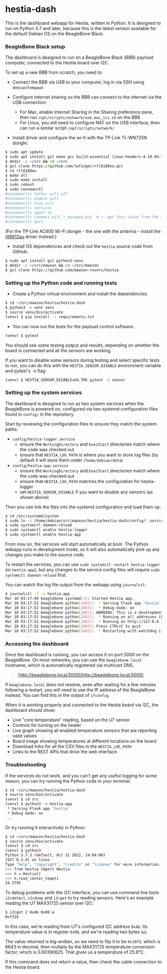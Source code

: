 # hestia-dash

This is the dashboard webapp for Hestia, written in Python. It is designed to run on Python 3.7
and later, because this is the latest version available for the default Debian OS on the
BeagleBone Black.

### BeagleBone Black setup

The dashboard is designed to run on a BeagleBone Black (BBB) payload computer, connected to the Hestia board over I2C.

To set up a new BBB from scratch, you need to:

* Connect the BBB via USB to your computer, log in via SSH using `debian`/`temppwd`

* Configure internet sharing so the BBB can connect to the internet via the USB connection:
    * For Mac, enable Internet Sharing in the Sharing preference pane, then run `/opt/scripts/network/usb_mac_ics.sh` on
      the BBB
    * For Linux, you will need to configure NAT on the USB interface, then can run a similar
      script `/opt/scripts/network/`

* Install driver and configure the wi-fi with the TP-Link TL-WN725N dongle:

```sh
$ sudo apt update
$ sudo apt install git make gcc build-essential linux-headers-4.19.94-ti-r42
$ mkdir -p ~/src && cd ~/src
$ git clone https://github.com/lwfinger/rtl8188eu.git
$ cd rtl8188eu
$ make all
$ sudo make install
$ sudo reboot
$ sudo connmanctl
#connmanctl> tether wifi off
#connmanctl> enable wifi
#connmanctl> scan wifi
#connmanctl> services
#connmanctl> agent on
#connmanctl> connect wifi_*_managed_psk  # <- get this value from the services list above
#connmanctl> quit
```

(For the TP-Link AC600 Wi-Fi dongle - the one with the antenna - install the
[rtl8812au](https://github.com/aircrack-ng/rtl8812au.git) driver instead.)

* Install OS dependencies and check out the `hestia` source code from GitHub:

```sh
$ sudo apt install git python3-venv
$ mkdir -p ~/src/mawson && cd ~/src/mawson
$ git clone https://github.com/mawson-rovers/hestia
```

### Setting up the Python code and running tests

* Create a Python virtual environment and install the dependencies:

```sh
$ cd ~/src/mawson/hestia/hestia-dash
$ python3 -m venv venv
$ source venv/bin/activate
(venv) $ pip install -r requirements.txt
```

* You can now run the tests for the payload control software:

```sh
(venv) $ pytest
```

You should see some testing output and results, depending on whether the board is connected and all the
sensors are working.

If you want to disable some sensors during testing and select specific tests to run, you can do this with the
`HESTIA_SENSOR_DISABLE` environment variable and pytest's `-k` flag:

```sh
(venv) $ HESTIA_SENSOR_DISABLE=U4,TH5 pytest -k sensor
```

### Setting up the system services

The dashboard is designed to run as two system services when the BeagleBone is powered on, configured via two
systemd configuration files found in `config/` in the repository.

Start by reviewing the configuration files to ensure they match the system paths:

* `config/hestia-logger.service`
  * ensure the `WorkingDirectory` and `ExecStart` directories match where the code was checked out
  * ensure that `HESTIA_LOG_PATH` is where you want to store log files (by default it will store them under
    `/home/debian/data`)
* `config/hestia-app.service`
  * ensure the `WorkingDirectory` and `ExecStart` directories match where the code was checked out
  * ensure that `HESTIA_LOG_PATH` matches the configuration for hestia-logger
  * set `HESTIA_SENSOR_DISABLE` if you want to disable any sensors (as shown above)

Then you can link the files into the systemd configuration and load them up:

```sh
$ cd /etc/systemd/system
$ sudo ln -s /home/debian/src/mawson/hestia/hestia-dash/config/*.service .
$ sudo systemctl daemon-reload
$ sudo systemctl enable hestia-logger
$ sudo systemctl enable hestia-app
```

From now on, the services will start automatically at boot. The Python webapp runs in development mode, so it will also
automatically pick up any changes you make to the source code.

To restart the services, you can use `sudo systemctl restart hestia-logger` (or `hestia-app`), but any changes to the
service config files will require `sudo systemctl daemon-reload` first.

You can watch the log file output from the webapp using `journalctl`:

```sh
$ journalctl -f -u hestia-app
Mar 10 03:17:49 beaglebone systemd[1]: Started Hestia app.
Mar 10 03:17:52 beaglebone python[2483]:  * Serving Flask app 'hestia'
Mar 10 03:17:52 beaglebone python[2483]:  * Debug mode: on
Mar 10 03:17:52 beaglebone python[2483]: WARNING: This is a development server. Do not use it in a production deployment. Use a production WSGI server instead.
Mar 10 03:17:52 beaglebone python[2483]:  * Running on all addresses (0.0.0.0)
Mar 10 03:17:52 beaglebone python[2483]:  * Running on http://127.0.0.1:5000
Mar 10 03:17:52 beaglebone python[2483]: Press CTRL+C to quit
Mar 10 03:17:52 beaglebone python[2483]:  * Restarting with watchdog (inotify)
```

### Accessing the dashboard

Once the dashboard is running, you can access it on port 5000 on the BeagleBone. On most networks, you can use
the `beaglebone.local` hostname, which is automatically registered via multicast DNS.

> [http://beaglebone.local:5000](http://beaglebone.local:5000)

If `beaglebone.local` does not resolve, even after waiting for a few minutes following a restart, you will need to
use the IP address of the BeagleBone instead. You can find this in the output of `ifconfig`.

When it is working properly and connected to the Hestia board via I2C, the dashboard should show:

* Live "core temperature" reading, based on the U7 sensor
* Controls for turning on the heater
* Live graph showing all enabled temperature sensors that are reporting valid values
* Board image showing temperatures at different locations on the board
* Download links for all the CSV files in the `HESTIA_LOG_PATH`
* Links to the REST APIs that drive the web interface.

### Troubleshooting

If the services do not work, and you can't get any useful logging for some reason, you can try running the Python
code in your terminal.

```sh
$ cd ~/src/mawson/hestia/hestia-dash
$ source venv/bin/activate
(venv) $ cd src
(venv) $ python3 -m hestia.app
 * Serving Flask app 'hestia'
 * Debug mode: on
...
```

Or try running it interactively in Python:

```sh
$ cd ~/src/mawson/hestia/hestia-dash
$ source venv/bin/activate
(venv) $ cd src
(venv) $ python3
Python 3.7.3 (default, Oct 31 2022, 14:04:00) 
[GCC 8.3.0] on linux
Type "help", "copyright", "credits" or "license" for more information.
>>> from hestia import Hestia
>>> h = Hestia()
>>> h.read_center_temp()
24.3795
```

To debug problems with the I2C interface, you can use command line tools `i2cdetect`, `i2cdump` and `i2cget` to
try reading sensors. Here's an example reading the U7 MAX31725 sensor over I2C:

```sh
$ i2cget 2 0x4b 0x00 w
0xf319
```

In this case, we're reading from U7's configured I2C address `0x4b`. Its temperature value is in register `0x00`,
and we're reading two bytes (`w`).

The value returned is big-endian, so we need to flip it to be `0x19f3`, which is 6643 in decimal, then multiply
by the MAX31725 temperature conversion factor, which is 0.00390625. That gives us a temperature of 25.9°C.

If this command does not return a value, then check the cable connection to the Hestia board.
